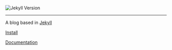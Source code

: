 ![Jekyll Version](https://img.shields.io/gem/v/jekyll.svg)

---
A blog based in [Jekyll](http://jekyllrb.com/)

[Install](https://jekyllrb.com/docs/installation/)

[Documentation](https://jekyllrb.com/docs/home/)

